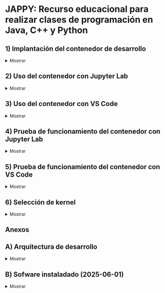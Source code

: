 # JAPPY: Recurso educacional para realizar clases de programación en Java, C++ y Python


## 1) Implantación del contenedor de desarrollo

<details>
<summary>Mostrar</summary>

### 1.1) Software base

Los ejemplos y las tareas de la asignatura se realizarán utilizando `VS Code` como herramienta de desarrollo y Docker como tecnología de infraestructura. Para lograr esto, en su computador deberá instalar:

* [Docker desktop](https://docs.docker.com/get-docker/)
* [VS Code](https://code.visualstudio.com). Se debe instalar el plugin [Dev Containers](https://marketplace.visualstudio.com/items?itemName=ms-vscode-remote.remote-containers).
* [GitHub CLI](https://github.com/cli/cli#installation) *(Opcional)*


**Observación**: Se recomienda que en la instalación de `VS Code`, se seleccione la opción **Agregar opción Abrir con VS Code** a archivos y directorios. Esta opción está sólo disponible en forma nativa para la versión de Windows. Si utiliza MacOSX, deberá seguir las instrucciones que se detallan a continuación.

><details>
><summary>Opción "Abrir en VS Code" en MacOSX</summary>
>
>- Abrir Automator
>- Crear un nuevo documento
>- Seleccionar "Acción rápida"
>- Configura "FLujo de trabajo recibe el actual" a `archivos o carpetas` en `cualquier aplicaciòn`
>- Agregar la acción `Ejecutar el script shell` 
>- configurar "Shell" al que utilizan normalmente (p.e. `/bin/bash`)
>- Configurar "Pasar datos de entrada" a `como argumentos`
>- En la sección del código del script, escribir:
><pre>
>   for f in "$@"; do
>     open -a 'Visual Studio Code' "$@"
>   done
></pre>
>- Salvar como  `Abrir en VS Code`
></details>


### 1.2) Instalación del contenedor de desarrollo 


Para instalar el contenedor de desarrollo, es suficiente tener los archivos `.devcontainer.json` y `docker-compose.yml` dentro de una carpeta. Este ejemplo muestra la obtención de estos archivos a través de la clonación de un repositorio determinado.

1) Crear una carpeta y abrir un terminal dentro de esa carpeta:

<figure>
    <div align="center" width="80%">
        <img width="80%" src="https://raw.githubusercontent.com/g-courses/jappy.rc/refs/heads/main/imgs/classroom/paso01.png" alt=""/>
        <br />
        <figure-caption>Figura 1.2.1 Ejemplo de creación de carpeta "clases" y el terminal respectivo.</figure-caption>
    </div>
</figure>

<br />

2) Clone este repositorio:

```
git clone https://github.com/g-courses/jappy.classroom.git
```

<figure>
    <div align="center" width="80%">
        <img width="80%" src="https://raw.githubusercontent.com/g-courses/jappy.rc/refs/heads/main/imgs/classroom/paso02-01.png" alt=""/>
        <br />
        <figure-caption>Figura 1.2.2a Clonación a través del comando git.</figure-caption>
    </div>    
</figure>

<br />


Debe verificar que los archivos `.devcontainer.json` y `docker-compose.yml` estén en el directorio creado:

<figure>
    <div align="center" width="80%">
        <img width="60%" src="https://raw.githubusercontent.com/g-courses/jappy.rc/refs/heads/main/imgs/classroom/paso02-02.png" alt=""/>
        <br />
        <figure-caption>Figura 1.2.2b Verificación de los archivos de configuración del ambiente de desarrollo.</figure-caption>
    </div>    
</figure>

<br />

>**Nota**: Debe revisar que la directiva `platform` en el archivo `docker-compose.yml` coincida con la arquitectura del procesador de su computador. Use `linux/amd64` si el procesador es arquitectura Intel o AMD. Si es ARM, use `linux/arm64`.

</details>

## 2) Uso del contenedor con Jupyter Lab

<details>
<summary>Mostrar</summary>

En este caso, el inicio y apagado del contenedor se realiza a través de la plataforma `Docker Compose`. Una vez que el contenedor se inicia, la herramientas de desarrollo se acceder a través de un servidor Jupyter Lab.

Partiendo del paso 2) de la sección 1.2), abra un terminal en la carpeta `jappy.classroom`.

<figure>
     <div align="center" width="80%">
        <img width="80%" src="https://raw.githubusercontent.com/g-courses/jappy.rc/refs/heads/main/imgs/classroom/jupyter01.png" alt=""/>
        <br />
        <figure-caption>Figura 2.1 Terminal abierto en la carpeta jappy.classroom del repositorio clonado en el punto 1.2).</figure-caption>
    </div>
</figure>

<br />

Luego, inicie el contenedor con el comando `docker compose up -d`.

<figure>
     <div align="center" width="80%">
        <img width="80%" src="https://raw.githubusercontent.com/g-courses/jappy.rc/refs/heads/main/imgs/classroom/jupyter02.png" alt=""/>
        <br />
        <figure-caption>Figura 2.2 Inicio del contenedor a través de Docker Compose.</figure-caption>
    </div>
</figure>

<br />

Una vez iniciado, puede ingresar con su navegador web de preferencia a la URL `http://localhost:8888`. Se mostrará el acceso al servidor Jupyter Lab.

<figure>
     <div align="center" width="80%">
        <img width="80%" src="https://raw.githubusercontent.com/g-courses/jappy.rc/refs/heads/main/imgs/classroom/jupyter03.png" alt=""/>
        <br />
        <figure-caption>Figura 2.3 Servidor Jupyter Lab iniciado en el contenedor de desarrollo.</figure-caption>
    </div>
</figure>

<br />

Para detener el contenedor, debe ingresar el comando `docker compose down`.

<figure>
     <div align="center" width="80%">
        <img width="80%" src="https://raw.githubusercontent.com/g-courses/jappy.rc/refs/heads/main/imgs/classroom/jupyter05.png" alt=""/>
        <br />
        <figure-caption>Figura 2.4 Proceso de apagado del contenedor a través de Docker Compose.</figure-caption>
    </div>
</figure>

<br />

</details>


## 3) Uso del contenedor con VS Code

<details>
<summary>Mostrar</summary>

En este caso, el software `VS Code` inicia el contenedor revisando el contenido del archivo `.devcontainer.json` y `docker-compose.yml`.

1) En el explorador de archivos, seleccione `Abrir con VS Code` en el menú contextual de la carpeta `codes_examples`.

<figure>
     <div align="center" width="80%">
        <img width="80%" src="https://raw.githubusercontent.com/g-courses/jappy.rc/refs/heads/main/imgs/classroom/paso03.png" alt=""/>
        <br />
        <figure-caption>Figura 3.1 Selección opción "Abrir con VS Code" en el caso de MacOSX.</figure-caption>
    </div>
</figure>

<br />


2) Una vez que `VS Code` se ejecute, mostrará un aviso como el de la Figura 3.2. Seleccione **Volver a abrir en el contenedor**.

<figure>
    <div align="center" width="80%">
        <img src="https://raw.githubusercontent.com/g-courses/jappy.rc/refs/heads/main/imgs/classroom/paso04.png" alt=""/>
        <br />
        <figure-caption>Figura 3.2 VS Code avisa que encontró una configuración de un contenedor de desarrollo, por lo que es necesario abrir nuevamente la carpeta con esta opción.</figure-caption>
    </div>
</figure>

<br />

3) Si el aviso anterior desaparece, entonces seleccione el complemento "Explorador remoto" y abra la carpeta en el contenedor de desarrollo de la asignatura.

<figure>
    <div align="center" width="80%">
    <img width="80%" src="https://raw.githubusercontent.com/g-courses/jappy.rc/refs/heads/main/imgs/classroom/paso05.png" alt=""/>
    <br />
    <figure-caption>Figura 3.3 Abrir la carpeta en un contenedor de desarrollo. Esta opción abrirá y ejectura el contenedor de desarrollo de la asignatura.</figure-caption>
    </div>
</figure>

<br />

4) Una vez realizado el paso 2 ó 3, `VS Code` pasa por distinto estados, tal como muestran en la Figura 3.4. El primer paso la primera vez se puede demorar debido a que tiene que bajar la imagen del contenedor, cuyo tamaño es de aproximadamente 10 GB.

<figure>
    <div align="center" width="80%">
        <img width="60%" src="https://raw.githubusercontent.com/g-courses/jappy.rc/refs/heads/main/imgs/classroom/paso06.png" alt=""/>
        <br />
        <figure-caption>Figura 3.4 En la esquina inferior derecha VS Code muestra el estado de preparación del ambiente de desarrollo.</figure-caption>
    </div>
</figure>

<br />

5) Una vez que la imagen está configurada, `VS Code` tendrá una apariencia similar a la que se muestra en la Figura 3.5.

<figure>
    <div align="center" width="100%">
        <img src="https://raw.githubusercontent.com/g-courses/jappy.rc/refs/heads/main/imgs/classroom/paso07.png" alt=""/>
        <br />
        <figure-caption>Figura 3.5 Ambiente de desarrollo instalado con éxito. En la sección *WORKSPACE* debe estar las carpetas que se localizan dentro de la carpeta `workpace` en el host.</figure-caption>
    </div>
</figure>

<br />

</details>

## 4) Prueba de funcionamiento del contenedor con Jupyter Lab

<details>
<summary>Mostrar</summary>

Ingrese al directorio `workspace/notebook-examples` y seleccione el archivo `python_nb.ipynb`.

<figure>
     <div align="center" width="80%">
        <img width="100%" src="https://raw.githubusercontent.com/g-courses/jappy.rc/refs/heads/main/imgs/classroom/jupyter04.png" alt=""/>
        <br />
        <figure-caption>Figura 4.1 Cuaderno Jupyter de prueba.</figure-caption>
    </div>
</figure>

<br />

Finalmente, presione `Ejecutar todo` (botón `P` en la Figura 4.1. El cuaderno Jupyter debe mostrar un mensaje `Hola mundo`, un grafico sencillo y un diagrama UML. Si lo anterior se cumple, el servidor Jupyter Lab está operando.

>Nota: El kernel del cuaderno se puede cambiar presionando la sección `K` que se muestra en la Figura 4.1.


</details>


## 5) Prueba de funcionamiento del contenedor con VS Code

<details>
<summary>Mostrar</summary>

El contenedor de desarrollo tiene todo lo necesario para el desarrollo de la asignatura: compilador de `C++` y `Java` e intérprete de `Python`. Además, tiene los complementos de `VS Code` para facilitar la codificación en estos lenguajes. Se debe destacar que **no es necesario que estas herramientas estén instaladas en su computador**. Esto ya está resuelto a nivel del contenedor de desarrollo.

1) Seleccione la carpeta `notebook-examples` y luego el archvo `python_nb.ipynb`, tal como se muestra en la Figura 5.1.

<figure>
    <div align="center" width="80%">
        <img src="https://raw.githubusercontent.com/g-courses/jappy.rc/refs/heads/main/imgs/classroom/func01.png" alt=""/>
        <br />
        <figure-caption>Figura 5.1 Selección de carpetas en el contenedor de desarrollo.</figure-caption>
    </div>
</figure>

<br />

2) Para ejecutar el notebook, es necesario seleccionar un kernel apropiado. Se debe recordar que se debe seleccionar uno que **esté instalado en el contenedor**.


3) Finalmente, presione `Ejecutar todo`. El cuaderno Jupyter debe mostrar un mensaje `Hola mundo`, un grafico sencillo y un diagrama UML. Si lo anterior se cumple, el servidor Jupyter está operando y su ambiente de desarrollo esta listo.

**Nota** El contenedor iniciado a través de `VS Code` queda asociado a la carpeta que se seleccionó para abir. Una vez cerrado, si se quiere abrir `VS Code` en otra carpeta que contenga los mismos archivos `.devcontainer.json` y `docker-compose.yml`, se debe *eliminar* el contenedor, en la sección respectiva del software `Docker Desktop` o vía interfaz de comandos.

</details>

## 6) Selección de kernel

<details>
<summary>Mostrar</summary>

Para seleccionar un kernel, debe hacer click en el botón `Seleccionar el kernel` en el sector superior derecho de VS Code. Tras seleccionar `Servidor de Jupyter existente`, se debe ingresar la URL del servidor jupyter instalado en el contenedor (`http://localhost:8888`). Debido a que esta es una dirección no segura, se debe aceptar explícitamente la conexión. Estos pasos se muestran en la Figura 6.1.

<figure>
    <div align="center" width="80%">
        <img src="https://raw.githubusercontent.com/g-courses/jappy.rc/refs/heads/main/imgs/classroom/kernel01.png" alt=""/>
        <br />
        <figure-caption>Figura 6.1 Pasos iniciales para seleccionar un kernel en el contenedor.</figure-caption>
    </div>
</figure>

<br />

 Luego de aceptar la conexión no segura, se puede cambiar el nombre que VS Code usará para referenciar el servidor jupyter. En la Figura 6.2, muestra que el nombre por omisión `localhost` se cambia a uno más representativo, como `jappy_server`.

<figure>
    <div align="center" width="100%">
        <img width="80%" src="https://raw.githubusercontent.com/g-courses/jappy.rc/refs/heads/main/imgs/classroom/kernel02.png" alt=""/>
        <br />
        <figure-caption>Figura 6.2 Cambio del nombre lógico del servidor jupyter del contenedor.</figure-caption>
    </div>
</figure>

<br />

Finalmente, se selecciona el kernel a utilizar.

<figure>
    <div align="center" width="80%">
        <img width="80%" src="https://raw.githubusercontent.com/g-courses/jappy.rc/refs/heads/main/imgs/classroom/kernel03.png" alt=""/>
        <br />
        <figure-caption>Figura 6.3 Selección del kernel que se utilizará en el cuaderno jupyter.</figure-caption>
    </div>
</figure>

Una vez finalizado esto pasos, los otros kernels se pueden seleccionar escogiendo el servidor `jappy_server` creado.

</details>

## Anexos

## A) Arquitectura de desarrollo

<details>
<summary>Mostrar</summary>

La arquitectura que se desarrolló tiene por objetivo permitir a las personas que están tomando el ramo de Programación II tengan un ambiente de desarrollo coherente, de uso personal y que no efecte la calidad de las entregas de las tareas. Además, permite repasar conceptos y realizar ejercicios de programación.

La arquitectura de desarrollo se muestra en la Figura A1. Consiste en dos grandes bloques, representados por el Sistema Operatio nativo del computador, que se denomina **Sistema Operativo anfitrión** y un Sistema Operativo que se carga sobre este último, llamado **Sistema Operativo invitado**. En el lado del anfitrión, se utiliza el programa de desarrollo `VS Code` y del sistema de virtualización `Docker`. Cuando se abre la carpeta donde reside el proyecto a través de VS Code, este programa busca un archivo de configuración con nombre `.devcontainer.json`. Si este archivo existe, llama a la extensión `DevContainers` (1). Esta extensión revisa la estructura y sintaxis de este archivo y si no tiene errores, invoca a Docker para que ejecute la imagen que se especifica en el archivo de configuración (2). La ejecución de una imagen en el sistema Docker implica que se genera un `contenedor` que ejecuta un sistema operativo en particular (3). En este caso, se levanta un Sistema Operativo Linux Ubuntu 20.04. Si bien no es la última versión de esta distribución, utilizarla no afecta el objetivo del ambiente de desarrollo.

Una vez que el Sistema Operativo del contenedor está operativo, el sistema Docker implementa un sistema que permite acceder a los archivos de la carpeta que se abrió para dar inicio al paso (1). Estas referencias permiten que el Sistema Operativo invitado pueda acceder a los archivos que están en el anfitrión (4).

Luego, el programa `VS Code` que se ejecuta en el anfitrión, inicia el proceso `VS Code server` en el Sistema Operativo invitado (5). Este servidor permite acceder a los archivos del proyecto, editarlo, modificarlos, crear otros archivos, ejecutarlos con las **Herramientas de desarrollo Nativas** que ya están instaladas en el contenedor. etc. El sistema Docker y el proceso VS Code Server permiten mantener la coherencia de los archivos.


<figure>
    <div align="center" width="100%">
        <img src="https://raw.githubusercontent.com/g-courses/jappy.rc/refs/heads/main/imgs/classroom/arq02.png" alt=""/>
        <br />
        <figure-caption>Figura A1. Arquitectura de desarrollo basada en VS Code y Docker.
        <figure-caption>
    </div>
</figure>


</details>

## B) Sofware instaladado (2025-06-01)

<details>
<summary>Mostrar</summary>

**Compiladores e intérpretes**

* Compilador C++17 g++ 9.4.0, GNU Make 4.2.1, Cmake 3.16.3
* openJDK 11
* Python 3.8.10

**Herramientas de desarrollo**

* Doxygen 1.9.1

**Módulos de Python**

* Matplotlib 3.7.5
* Numpy 1.24.4
* Pandas 2.0.3
* Ployly 5.23.0

**Jupyter Server**

* Servidor Jupyter 3.6.8
* kernel ipydrawio 1.3.0
* kernel IPython 3.12.8
* kernel IJava 1.3.0
* kernel Cling-cpp17 0.15.3

**VS Code extensions**

* ms-python.python
* ms-toolsai.jupyter
* ms-vscode.cpptools-extension-pack
* lfm.vscode-makefile-term
* ms-vscode.makefile-tools
* redhat.java
* hnw.vscode-auto-open-markdown-preview
* ms-toolsai.datawrangler

</details>